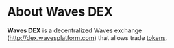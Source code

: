# About Waves DEX

**Waves DEX** is a decentralized Waves exchange (<http://dex.wavesplatform.com>) that allows trade [tokens](/blockchain/token.md).
